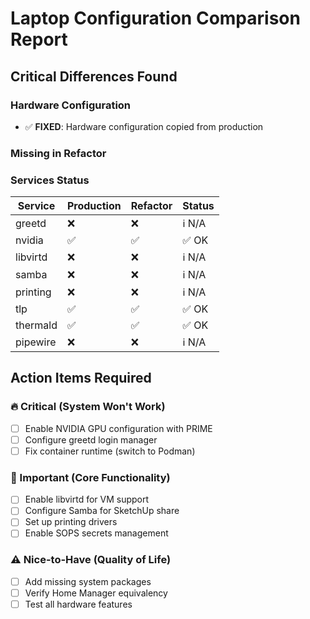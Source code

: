 # Laptop Configuration Comparison Report

## Critical Differences Found

### Hardware Configuration
- ✅ **FIXED**: Hardware configuration copied from production

### Missing in Refactor

### Services Status
| Service | Production | Refactor | Status |
|---------|------------|----------|--------|
| greetd | ❌ | ❌ | ℹ️  N/A |
| nvidia | ✅ | ✅ | ✅ OK |
| libvirtd | ❌ | ❌ | ℹ️  N/A |
| samba | ❌ | ❌ | ℹ️  N/A |
| printing | ❌ | ❌ | ℹ️  N/A |
| tlp | ✅ | ✅ | ✅ OK |
| thermald | ✅ | ✅ | ✅ OK |
| pipewire | ❌ | ❌ | ℹ️  N/A |

## Action Items Required

### 🔥 Critical (System Won't Work)
- [ ] Enable NVIDIA GPU configuration with PRIME
- [ ] Configure greetd login manager
- [ ] Fix container runtime (switch to Podman)

### 🚨 Important (Core Functionality)
- [ ] Enable libvirtd for VM support
- [ ] Configure Samba for SketchUp share
- [ ] Set up printing drivers
- [ ] Enable SOPS secrets management

### ⚠️ Nice-to-Have (Quality of Life)
- [ ] Add missing system packages
- [ ] Verify Home Manager equivalency
- [ ] Test all hardware features
